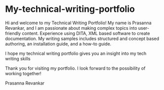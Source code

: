 # My-technical-writing-portfolio
Hi and welcome to my Technical Writing Portfolio! My name is Prasanna Revankar, and I am passionate about making complex topics into user-friendly content.
Experience using DITA, XML based software to create documentation. 
My writing samples includes structured and concept based authoring, an installation guide, and a how-to guide.

I hope my technical writing portfolio gives you an insight into my tech writing skills

Thank you for visiting my portfolio. I look forward to the possibility of working together!

Prasanna Revankar

